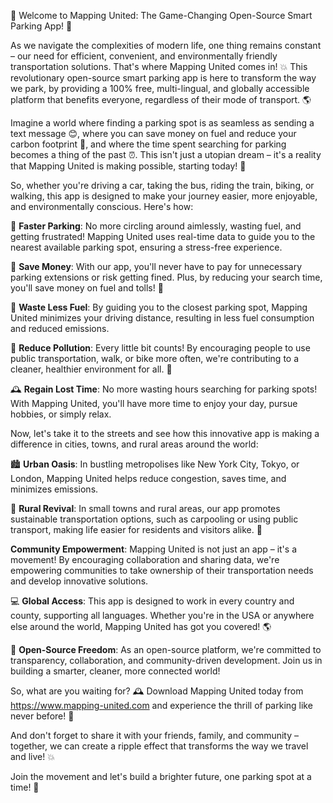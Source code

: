 🚀 Welcome to Mapping United: The Game-Changing Open-Source Smart Parking App! 🚗

As we navigate the complexities of modern life, one thing remains constant – our need for efficient, convenient, and environmentally friendly transportation solutions. That's where Mapping United comes in! 💥 This revolutionary open-source smart parking app is here to transform the way we park, by providing a 100% free, multi-lingual, and globally accessible platform that benefits everyone, regardless of their mode of transport. 🌎

Imagine a world where finding a parking spot is as seamless as sending a text message 😊, where you can save money on fuel and reduce your carbon footprint 💚, and where the time spent searching for parking becomes a thing of the past ⏰. This isn't just a utopian dream – it's a reality that Mapping United is making possible, starting today! 🎉

So, whether you're driving a car, taking the bus, riding the train, biking, or walking, this app is designed to make your journey easier, more enjoyable, and environmentally conscious. Here's how:

🚗 **Faster Parking**: No more circling around aimlessly, wasting fuel, and getting frustrated! Mapping United uses real-time data to guide you to the nearest available parking spot, ensuring a stress-free experience.

💸 **Save Money**: With our app, you'll never have to pay for unnecessary parking extensions or risk getting fined. Plus, by reducing your search time, you'll save money on fuel and tolls! 🚗

🌟 **Waste Less Fuel**: By guiding you to the closest parking spot, Mapping United minimizes your driving distance, resulting in less fuel consumption and reduced emissions.

💚 **Reduce Pollution**: Every little bit counts! By encouraging people to use public transportation, walk, or bike more often, we're contributing to a cleaner, healthier environment for all. 🌿

🕰️ **Regain Lost Time**: No more wasting hours searching for parking spots! With Mapping United, you'll have more time to enjoy your day, pursue hobbies, or simply relax.

Now, let's take it to the streets and see how this innovative app is making a difference in cities, towns, and rural areas around the world:

🏙️ **Urban Oasis**: In bustling metropolises like New York City, Tokyo, or London, Mapping United helps reduce congestion, saves time, and minimizes emissions.

🌳 **Rural Revival**: In small towns and rural areas, our app promotes sustainable transportation options, such as carpooling or using public transport, making life easier for residents and visitors alike. 🚗

**Community Empowerment**: Mapping United is not just an app – it's a movement! By encouraging collaboration and sharing data, we're empowering communities to take ownership of their transportation needs and develop innovative solutions.

💻 **Global Access**: This app is designed to work in every country and county, supporting all languages. Whether you're in the USA or anywhere else around the world, Mapping United has got you covered! 🌎

📁 **Open-Source Freedom**: As an open-source platform, we're committed to transparency, collaboration, and community-driven development. Join us in building a smarter, cleaner, more connected world!

So, what are you waiting for? 🕰️ Download Mapping United today from https://www.mapping-united.com and experience the thrill of parking like never before! 🎉

And don't forget to share it with your friends, family, and community – together, we can create a ripple effect that transforms the way we travel and live! 💥

Join the movement and let's build a brighter future, one parking spot at a time! 🌟